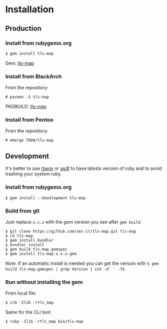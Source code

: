 # Installation

## Production

### Install from rubygems.org

```plaintext
$ gem install tls-map
```

Gem: [tls-map](https://rubygems.org/gems/tls-map)

### Install from BlackArch

From the repository:

```plaintext
# pacman -S tls-map
```

PKGBUILD: [tls-map](https://github.com/BlackArch/blackarch/blob/master/packages/tls-map/PKGBUILD)

### Install from Pentoo

From the repository:

```plaintext
# emerge TODO/tls-map
```

## Development

It's better to use [rbenv](https://github.com/rbenv/rbenv) or [asdf](https://github.com/asdf-vm/asdf) to have latests version of ruby and to avoid trashing your system ruby.

### Install from rubygems.org

```plaintext
$ gem install --development tls-map
```

### Build from git

Just replace `x.x.x` with the gem version you see after `gem build`.

```plaintext
$ git clone https://github.com/sec-it/tls-map.git tls-map
$ cd tls-map
$ gem install bundler
$ bundler install
$ gem build tls-map.gemspec
$ gem install tls-map-x.x.x.gem
```

Note: if an automatic install is needed you can get the version with `$ gem build tls-map.gemspec | grep Version | cut -d' ' -f4`.

### Run without installing the gem

From local file:

```plaintext
$ irb -Ilib -rtls_map
```

Same for the CLI tool:

```plaintext
$ ruby -Ilib -rtls_map bin/tls-map
```
